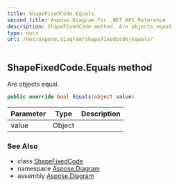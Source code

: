 ```yaml
---
title: ShapeFixedCode.Equals
second_title: Aspose.Diagram for .NET API Reference
description: ShapeFixedCode method. Are objects equal
type: docs
url: /net/aspose.diagram/shapefixedcode/equals/
---
```

## ShapeFixedCode.Equals method

Are objects equal.

```csharp
public override bool Equals(object value)
```

| Parameter | Type | Description |
| --- | --- | --- |
| value | Object |  |

### See Also

* class [ShapeFixedCode](../)
* namespace [Aspose.Diagram](../../shapefixedcode/)
* assembly [Aspose.Diagram](../../../)


